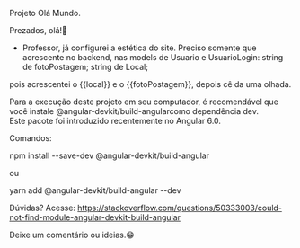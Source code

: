 Projeto Olá Mundo.

Prezados, olá!👋

* Professor, já configurei a estética do site. 
Preciso somente que acrescente no backend, nas models de Usuario e UsuarioLogin: 
string de fotoPostagem;
string de Local;

pois acrescentei o {{local}} e o {{fotoPostagem}}, depois cê da uma olhada.


Para a execução deste projeto em seu computador, é recomendável que você instale @angular-devkit/build-angularcomo dependência dev.  
Este pacote foi introduzido recentemente no Angular 6.0.

Comandos:

npm install --save-dev @angular-devkit/build-angular

ou

yarn add @angular-devkit/build-angular --dev

Dúvidas? Acesse:
https://stackoverflow.com/questions/50333003/could-not-find-module-angular-devkit-build-angular

Deixe um comentário ou ideias.😁
